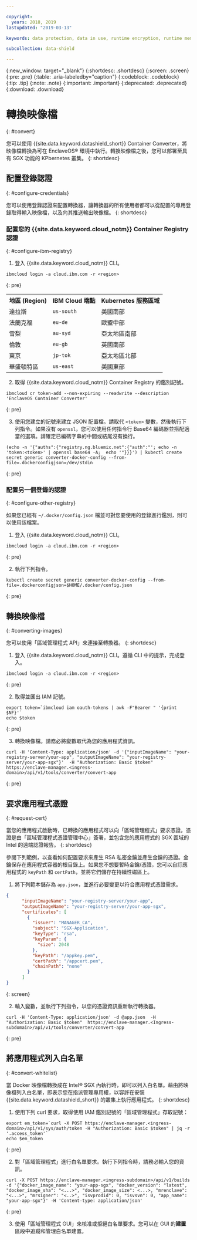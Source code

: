 ```yaml
---

copyright:
  years: 2018, 2019
lastupdated: "2019-03-13"

keywords: data protection, data in use, runtime encryption, runtime memory encryption, encrypted memory, intel sgx, software guard extensions, fortanix runtime encryption

subcollection: data-shield

---
```


{:new_window: target="_blank"}
{:shortdesc: .shortdesc}
{:screen: .screen}
{:pre: .pre}
{:table: .aria-labeledby="caption"}
{:codeblock: .codeblock}
{:tip: .tip}
{:note: .note}
{:important: .important}
{:deprecated: .deprecated}
{:download: .download}

# 轉換映像檔
{: #convert}

您可以使用 {{site.data.keyword.datashield_short}} Container Converter，將映像檔轉換為可在 EnclaveOS® 環境中執行。轉換映像檔之後，您可以部署至具有 SGX 功能的 KPbernetes 叢集。
{: shortdesc}


## 配置登錄認證
{: #configure-credentials}

您可以使用登錄認證來配置轉換器，讓轉換器的所有使用者都可以從配置的專用登錄取得輸入映像檔，以及向其推送輸出映像檔。
{: shortdesc}

### 配置您的 {{site.data.keyword.cloud_notm}} Container Registry 認證
{: #configure-ibm-registry}

1. 登入 {{site.data.keyword.cloud_notm}} CLI。

  ```
  ibmcloud login -a cloud.ibm.com -r <region>
  ```
  {: pre}

  <table>
    <tr>
      <th>地區 (Region)</th>
      <th>IBM Cloud 端點</th>
      <th>Kubernetes 服務區域</th>
    </tr>
    <tr>
      <td>達拉斯</td>
      <td><code>us-south</code></td>
      <td>美國南部</td>
    </tr>
    <tr>
      <td>法蘭克福</td>
      <td><code>eu-de</code></td>
      <td>歐盟中部</td>
    </tr>
    <tr>
      <td>雪梨</td>
      <td><code>au-syd</code></td>
      <td>亞太地區南部</td>
    </tr>
    <tr>
      <td>倫敦</td>
      <td><code>eu-gb</code></td>
      <td>英國南部</td>
    </tr>
    <tr>
      <td>東京</td>
      <td><code>jp-tok</code></td>
      <td>亞太地區北部</td>
    </tr>
    <tr>
      <td>華盛頓特區</td>
      <td><code>us-east</code></td>
      <td>美國東部</td>
    </tr>
  </table>

2. 取得 {{site.data.keyword.cloud_notm}} Container Registry 的鑑別記號。

  ```
  ibmcloud cr token-add --non-expiring --readwrite --description 'EnclaveOS Container Converter'
  ```
  {: pre}

3. 使用您建立的記號來建立 JSON 配置檔。請取代 `<token>` 變數，然後執行下列指令。如果沒有 `openssl`，您可以使用任何指令行 Base64 編碼器並搭配適當的選項。請確定已編碼字串的中間或結尾沒有換行。

  ```
  (echo -n '{"auths":{"registry.ng.bluemix.net":{"auth":"'; echo -n 'token:<token>' | openssl base64 -A;  echo '"}}}') | kubectl create secret generic converter-docker-config --from-file=.dockerconfigjson=/dev/stdin
  ```
  {: pre}

### 配置另一個登錄的認證
{: #configure-other-registry}

如果您已經有 `~/.docker/config.json` 檔並可對您要使用的登錄進行鑑別，則可以使用該檔案。

1. 登入 {{site.data.keyword.cloud_notm}} CLI。

  ```
  ibmcloud login -a cloud.ibm.com -r <region>
  ```
  {: pre}

2. 執行下列指令。

  ```
  kubectl create secret generic converter-docker-config --from-file=.dockerconfigjson=$HOME/.docker/config.json
  ```
  {: pre}



## 轉換映像檔
{: #converting-images}

您可以使用「區域管理程式 API」來連接至轉換器。
{: shortdesc}

1. 登入 {{site.data.keyword.cloud_notm}} CLI。遵循 CLI 中的提示，完成登入。

  ```
  ibmcloud login -a cloud.ibm.com -r <region>
  ```
  {: pre}

2. 取得並匯出 IAM 記號。

  ```
  export token=`ibmcloud iam oauth-tokens | awk -F"Bearer " '{print $NF}'`
  echo $token
  ```
  {: pre}

3. 轉換映像檔。請務必將變數取代為您的應用程式資訊。

  ```
  curl -H 'Content-Type: application/json' -d '{"inputImageName": "your-registry-server/your-app", "outputImageName": "your-registry-server/your-app-sgx"}'  -H "Authorization: Basic $token"  https://enclave-manager.<ingress-domain>/api/v1/tools/converter/convert-app
  ```
  {: pre}



## 要求應用程式憑證
{: #request-cert}

當您的應用程式啟動時，已轉換的應用程式可以向「區域管理程式」要求憑證。憑證是由「區域管理程式憑證管理中心」簽署，並包含您的應用程式的 SGX 區域的 Intel 的遠端認證報告。
{: shortdesc}

參閱下列範例，以查看如何配置要求來產生 RSA 私密金鑰並產生金鑰的憑證。金鑰保存在應用程式容器的根目錄上。如果您不想要暫時金鑰/憑證，您可以自訂應用程式的 `keyPath` 和 `certPath`，並將它們儲存在持續性磁區上。

1. 將下列範本儲存為 `app.json`，並進行必要變更以符合應用程式憑證需求。

 ```json
 {
       "inputImageName": "your-registry-server/your-app",
       "outputImageName": "your-registry-server/your-app-sgx",
       "certificates": [
         {
           "issuer": "MANAGER_CA",
           "subject": "SGX-Application",
           "keyType": "rsa",
           "keyParam": {
             "size": 2048
           },
           "keyPath": "/appkey.pem",
           "certPath": "/appcert.pem",
           "chainPath": "none"
         }
       ]
 }
 ```
 {: screen}

2. 輸入變數，並執行下列指令，以您的憑證資訊重新執行轉換器。

 ```
 curl -H 'Content-Type: application/json' -d @app.json  -H "Authorization: Basic $token"  https://enclave-manager.<Ingress-subdomain>/api/v1/tools/converter/convert-app
 ```
 {: pre}


## 將應用程式列入白名單
{: #convert-whitelist}

當 Docker 映像檔轉換成在 Intel® SGX 內執行時，即可以列入白名單。藉由將映像檔列入白名單，即表示您在指派管理專用權，以容許在安裝 {{site.data.keyword.datashield_short}} 的叢集上執行應用程式。
{: shortdesc}

1. 使用下列 curl 要求，取得使用 IAM 鑑別記號的「區域管理程式」存取記號：

  ```
  export em_token=`curl -X POST https://enclave-manager.<ingress-domain>/api/v1/sys/auth/token -H "Authorization: Basic $token" | jq -r '.access_token'`
  echo $em_token
  ```
  {: pre}

2. 對「區域管理程式」進行白名單要求。執行下列指令時，請務必輸入您的資訊。

  ```
  curl -X POST https://enclave-manager.<ingress-subdomain>/api/v1/builds -d '{"docker_image_name": "your-app-sgx", "docker_version": "latest", "docker_image_sha": "<...>", "docker_image_size": <...>, "mrenclave": "<...>", "mrsigner": "<..>", "isvprodid": 0, "isvsvn": 0, "app_name": "your-app-sgx"}' -H 'Content-type: application/json'
  ```
  {: pre}

3. 使用「區域管理程式 GUI」來核准或拒絕白名單要求。您可以在 GUI 的**建置**區段中追蹤和管理白名單建置。
